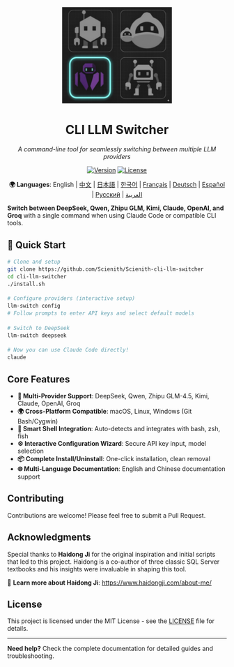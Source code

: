<div align="center">

<img src="assets/images/logo/logo.jpeg" alt="CLI LLM Switcher" width="50%">

# CLI LLM Switcher

*A command-line tool for seamlessly switching between multiple LLM providers*

[![Version](https://img.shields.io/badge/version-v0.1.0a1-blue.svg)](https://github.com/Scienith/Scienith-cli-llm-switcher/releases)
[![License](https://img.shields.io/badge/license-MIT-green.svg)](LICENSE)

**🌍 Languages**: English | [中文](README_zh.md) | [日本語](README_ja.md) | [한국어](README_ko.md) | [Français](README_fr.md) | [Deutsch](README_de.md) | [Español](README_es.md) | [Русский](README_ru.md) | [العربية](README_ar.md)

</div>

**Switch between DeepSeek, Qwen, Zhipu GLM, Kimi, Claude, OpenAI, and Groq** with a single command when using Claude Code or compatible CLI tools.

## 🚀 Quick Start

```bash
# Clone and setup
git clone https://github.com/Scienith/Scienith-cli-llm-switcher
cd cli-llm-switcher
./install.sh

# Configure providers (interactive setup)
llm-switch config
# Follow prompts to enter API keys and select default models

# Switch to DeepSeek
llm-switch deepseek

# Now you can use Claude Code directly!
claude
```

## Core Features

- **🔄 Multi-Provider Support**: DeepSeek, Qwen, Zhipu GLM-4.5, Kimi, Claude, OpenAI, Groq
- **🌍 Cross-Platform Compatible**: macOS, Linux, Windows (Git Bash/Cygwin)
- **🔧 Smart Shell Integration**: Auto-detects and integrates with bash, zsh, fish
- **⚙️ Interactive Configuration Wizard**: Secure API key input, model selection
- **📦 Complete Install/Uninstall**: One-click installation, clean removal
- **🌐 Multi-Language Documentation**: English and Chinese documentation support

## Contributing

Contributions are welcome! Please feel free to submit a Pull Request.

## Acknowledgments

Special thanks to **Haidong Ji** for the original inspiration and initial scripts that led to this project. Haidong is a co-author of three classic SQL Server textbooks and his insights were invaluable in shaping this tool.

🔗 **Learn more about Haidong Ji**: https://www.haidongji.com/about-me/

## License

This project is licensed under the MIT License - see the [LICENSE](LICENSE) file for details.

---

**Need help?** Check the complete documentation for detailed guides and troubleshooting.